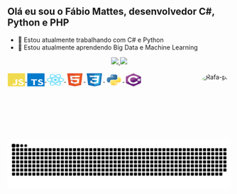 ## Olá eu sou o Fábio Mattes, desenvolvedor C#, Python e PHP
- 🔭 Estou atualmente trabalhando com C# e Python
- 🌱 Estou atualmente aprendendo Big Data e Machine Learning

<div align="center">
  <a href="https://github.com/fabiomattes2016">
  <img height="180em" src="https://github-readme-stats.vercel.app/api?username=fabiomattes2016&show_icons=true&theme=dracula&include_all_commits=true&count_private=true"/>
  <img height="180em" src="https://github-readme-stats.vercel.app/api/top-langs/?username=fabiomattes2016&layout=compact&langs_count=7&theme=dracula"/>
</div>
  
<div style="display: inline_block"><br>
  <img align="center" alt="Fabio-Js" height="30" width="40" src="https://raw.githubusercontent.com/devicons/devicon/master/icons/javascript/javascript-plain.svg">
  <img align="center" alt="Fabio-Ts" height="30" width="40" src="https://raw.githubusercontent.com/devicons/devicon/master/icons/typescript/typescript-plain.svg">
  <img align="center" alt="Fabio-React" height="30" width="40" src="https://raw.githubusercontent.com/devicons/devicon/master/icons/react/react-original.svg">
  <img align="center" alt="Fabio-HTML" height="30" width="40" src="https://raw.githubusercontent.com/devicons/devicon/master/icons/html5/html5-original.svg">
  <img align="center" alt="Fabio-CSS" height="30" width="40" src="https://raw.githubusercontent.com/devicons/devicon/master/icons/css3/css3-original.svg">
  <img align="center" alt="Fabio-Python" height="30" width="40" src="https://raw.githubusercontent.com/devicons/devicon/master/icons/python/python-original.svg">
  <img align="center" alt="Fabio-Csharp" height="30" width="40" src="https://raw.githubusercontent.com/devicons/devicon/master/icons/csharp/csharp-original.svg">
  <img align="right" alt="Rafa-pic" height="150" style="border-radius:50px;" src="https://media-exp1.licdn.com/dms/image/C5603AQGxewPG4R5vFg/profile-displayphoto-shrink_800_800/0/1595885765572?e=1639612800&v=beta&t=0Svgmwaq8RppXbXW3sfmWM9aMBv4EnK8pWQscIdmoMY?width=676&height=676">
</div>

##
  
  
![Snake animation](https://github.com/fabiomattes2016/fabiomattes2016/blob/output/github-contribution-grid-snake.svg)
